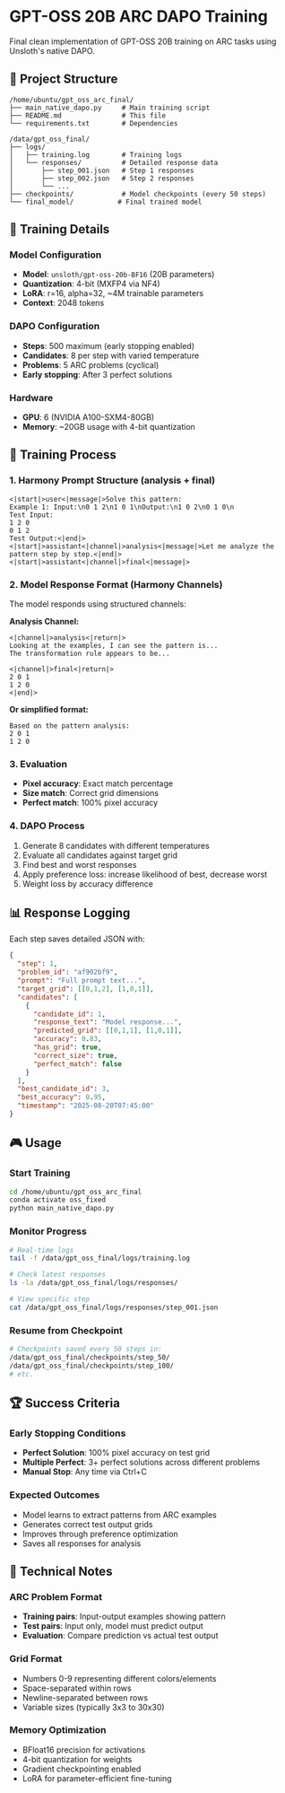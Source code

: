 # GPT-OSS 20B ARC DAPO Training

Final clean implementation of GPT-OSS 20B training on ARC tasks using Unsloth's native DAPO.

## 📁 Project Structure

```
/home/ubuntu/gpt_oss_arc_final/
├── main_native_dapo.py     # Main training script
├── README.md               # This file
└── requirements.txt        # Dependencies

/data/gpt_oss_final/
├── logs/
│   ├── training.log        # Training logs
│   └── responses/          # Detailed response data
│       ├── step_001.json   # Step 1 responses
│       ├── step_002.json   # Step 2 responses
│       └── ...
├── checkpoints/            # Model checkpoints (every 50 steps)
└── final_model/           # Final trained model
```

## 🎯 Training Details

### Model Configuration
- **Model**: `unsloth/gpt-oss-20b-BF16` (20B parameters)
- **Quantization**: 4-bit (MXFP4 via NF4)
- **LoRA**: r=16, alpha=32, ~4M trainable parameters
- **Context**: 2048 tokens

### DAPO Configuration
- **Steps**: 500 maximum (early stopping enabled)
- **Candidates**: 8 per step with varied temperature
- **Problems**: 5 ARC problems (cyclical)
- **Early stopping**: After 3 perfect solutions

### Hardware
- **GPU**: 6 (NVIDIA A100-SXM4-80GB)
- **Memory**: ~20GB usage with 4-bit quantization

## 🔄 Training Process

### 1. Harmony Prompt Structure (analysis + final)
```
<|start|>user<|message|>Solve this pattern:
Example 1: Input:\n0 1 2\n1 0 1\nOutput:\n1 0 2\n0 1 0\n
Test Input:
1 2 0
0 1 2
Test Output:<|end|>
<|start|>assistant<|channel|>analysis<|message|>Let me analyze the pattern step by step.<|end|>
<|start|>assistant<|channel|>final<|message|>
```

### 2. Model Response Format (Harmony Channels)
The model responds using structured channels:

**Analysis Channel:**
```
<|channel|>analysis<|return|>
Looking at the examples, I can see the pattern is...
The transformation rule appears to be...

<|channel|>final<|return|>
2 0 1
1 2 0
<|end|>
```

**Or simplified format:**
```
Based on the pattern analysis:
2 0 1  
1 2 0
```

### 3. Evaluation
- **Pixel accuracy**: Exact match percentage
- **Size match**: Correct grid dimensions
- **Perfect match**: 100% pixel accuracy

### 4. DAPO Process
1. Generate 8 candidates with different temperatures
2. Evaluate all candidates against target grid
3. Find best and worst responses
4. Apply preference loss: increase likelihood of best, decrease worst
5. Weight loss by accuracy difference

## 📊 Response Logging

Each step saves detailed JSON with:
```json
{
  "step": 1,
  "problem_id": "af902bf9",
  "prompt": "Full prompt text...",
  "target_grid": [[0,1,2], [1,0,1]],
  "candidates": [
    {
      "candidate_id": 1,
      "response_text": "Model response...",
      "predicted_grid": [[0,1,1], [1,0,1]],
      "accuracy": 0.83,
      "has_grid": true,
      "correct_size": true,
      "perfect_match": false
    }
  ],
  "best_candidate_id": 3,
  "best_accuracy": 0.95,
  "timestamp": "2025-08-20T07:45:00"
}
```

## 🎮 Usage

### Start Training
```bash
cd /home/ubuntu/gpt_oss_arc_final
conda activate oss_fixed
python main_native_dapo.py
```

### Monitor Progress
```bash
# Real-time logs
tail -f /data/gpt_oss_final/logs/training.log

# Check latest responses
ls -la /data/gpt_oss_final/logs/responses/

# View specific step
cat /data/gpt_oss_final/logs/responses/step_001.json
```

### Resume from Checkpoint
```bash
# Checkpoints saved every 50 steps in:
/data/gpt_oss_final/checkpoints/step_50/
/data/gpt_oss_final/checkpoints/step_100/
# etc.
```

## 🏆 Success Criteria

### Early Stopping Conditions
- **Perfect Solution**: 100% pixel accuracy on test grid
- **Multiple Perfect**: 3+ perfect solutions across different problems
- **Manual Stop**: Any time via Ctrl+C

### Expected Outcomes
- Model learns to extract patterns from ARC examples
- Generates correct test output grids
- Improves through preference optimization
- Saves all responses for analysis

## 🔧 Technical Notes

### ARC Problem Format
- **Training pairs**: Input-output examples showing pattern
- **Test pairs**: Input only, model must predict output
- **Evaluation**: Compare prediction vs actual test output

### Grid Format
- Numbers 0-9 representing different colors/elements
- Space-separated within rows
- Newline-separated between rows
- Variable sizes (typically 3x3 to 30x30)

### Memory Optimization
- BFloat16 precision for activations
- 4-bit quantization for weights
- Gradient checkpointing enabled
- LoRA for parameter-efficient fine-tuning